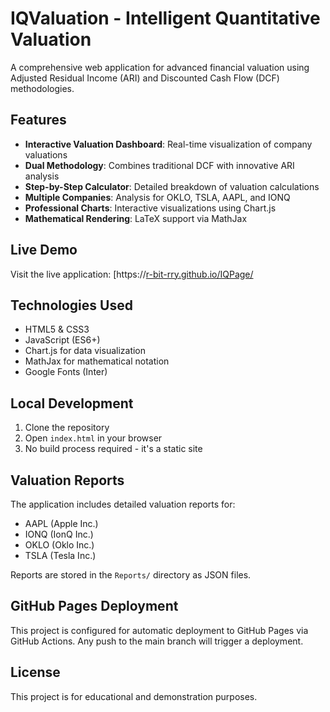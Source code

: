 # IQValuation - Intelligent Quantitative Valuation

A comprehensive web application for advanced financial valuation using Adjusted Residual Income (ARI) and Discounted Cash Flow (DCF) methodologies.

## Features

- **Interactive Valuation Dashboard**: Real-time visualization of company valuations
- **Dual Methodology**: Combines traditional DCF with innovative ARI analysis
- **Step-by-Step Calculator**: Detailed breakdown of valuation calculations
- **Multiple Companies**: Analysis for OKLO, TSLA, AAPL, and IONQ
- **Professional Charts**: Interactive visualizations using Chart.js
- **Mathematical Rendering**: LaTeX support via MathJax

## Live Demo

Visit the live application: [https://[r-bit-rry.github.io/IQPage/](https://[r-bit-rry.github.io/IQPage/)

## Technologies Used

- HTML5 & CSS3
- JavaScript (ES6+)
- Chart.js for data visualization
- MathJax for mathematical notation
- Google Fonts (Inter)

## Local Development

1. Clone the repository
2. Open `index.html` in your browser
3. No build process required - it's a static site

## Valuation Reports

The application includes detailed valuation reports for:

- AAPL (Apple Inc.)
- IONQ (IonQ Inc.)
- OKLO (Oklo Inc.)
- TSLA (Tesla Inc.)

Reports are stored in the `Reports/` directory as JSON files.

## GitHub Pages Deployment

This project is configured for automatic deployment to GitHub Pages via GitHub Actions. Any push to the main branch will trigger a deployment.

## License

This project is for educational and demonstration purposes.
